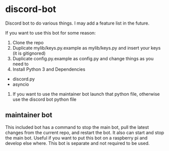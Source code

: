 # discord-bot

Discord bot to do various things. I may add a feature list in the future.

If you want to use this bot for some reason: 

1. Clone the repo
1. Duplicate mylib/keys.py.example as mylib/keys.py and insert your keys (it is gitignored)
1. Duplicate config.py.example as config.py and change things as you need to
1. Install Python 3 and Dependencies
  * discord.py
  * asyncio
1. If you want to use the maintainer bot launch that python file, otherwise use the discord bot python file

## maintainer bot

This included bot has a command to stop the main bot, pull the latest changes from the current repo, and restart the bot. It also can start and stop the main bot. Useful if you want to put this bot on a raspberry pi and develop else where. This bot is separate and not required to be used.  
